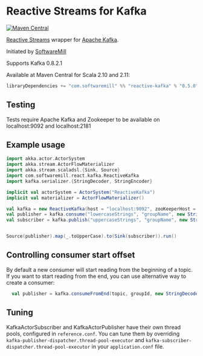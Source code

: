 Reactive Streams for Kafka
====
[![Maven Central](https://maven-badges.herokuapp.com/maven-central/com.softwaremill/reactive-kafka_2.11/badge.svg)](https://maven-badges.herokuapp.com/maven-central/com.softwaremill/reactive-kafka_2.11)  

[Reactive Streams](http://www.reactive-streams.org) wrapper for [Apache Kafka](https://kafka.apache.org/).  

Initiated by [SoftwareMill](https://softwaremill.com)

Supports Kafka 0.8.2.1

Available at Maven Central for Scala 2.10 and 2.11:

````scala
libraryDependencies += "com.softwaremill" %% "reactive-kafka" % "0.5.0"
````

Testing
----
Tests require Apache Kafka and Zookeeper to be available on localhost:9092 and localhost:2181

Example usage
----

```Scala
import akka.actor.ActorSystem
import akka.stream.ActorFlowMaterializer
import akka.stream.scaladsl.{Sink, Source}
import com.softwaremill.react.kafka.ReactiveKafka
import kafka.serializer.{StringDecoder, StringEncoder}

implicit val actorSystem = ActorSystem("ReactiveKafka")
implicit val materializer = ActorFlowMaterializer()

val kafka = new ReactiveKafka(host = "localhost:9092", zooKeeperHost = "localhost:2181")
val publisher = kafka.consume("lowercaseStrings", "groupName", new StringDecoder())
val subscriber = kafka.publish("uppercaseStrings", "groupName", new StringEncoder())


Source(publisher).map(_.toUpperCase).to(Sink(subscriber)).run()
```

Controlling consumer start offset
----

By default a new consumer will start reading from the beginning of a topic. If you want to start reading from the end,
you can use alternative way to create a consumer:
```Scala
  val publisher = kafka.consumeFromEnd(topic, groupId, new StringDecoder())
````

Tuning
----

KafkaActorSubscriber and KafkaActorPublisher have their own thread pools, configured in `reference.conf`.
You can tune them by overriding `kafka-publisher-dispatcher.thread-pool-executor` and
`kafka-subscriber-dispatcher.thread-pool-executor` in your `application.conf` file.
